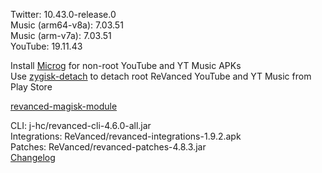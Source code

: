 Twitter: 10.43.0-release.0  
Music (arm64-v8a): 7.03.51  
Music (arm-v7a): 7.03.51  
YouTube: 19.11.43  

Install [Microg](https://github.com/ReVanced/GmsCore/releases) for non-root YouTube and YT Music APKs  
Use [zygisk-detach](https://github.com/j-hc/zygisk-detach) to detach root ReVanced YouTube and YT Music from Play Store  

[revanced-magisk-module](https://github.com/j-hc/revanced-magisk-module)
  
CLI: j-hc/revanced-cli-4.6.0-all.jar  
Integrations: ReVanced/revanced-integrations-1.9.2.apk  
Patches: ReVanced/revanced-patches-4.8.3.jar  
[Changelog](https://github.com/ReVanced/revanced-patches/releases/tag/v4.8.3)  
